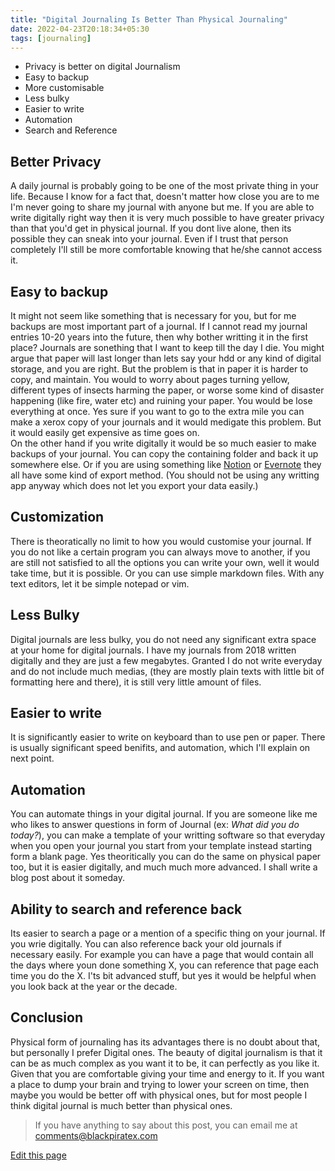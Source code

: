 ```yaml
---
title: "Digital Journaling Is Better Than Physical Journaling"
date: 2022-04-23T20:18:34+05:30
tags: [journaling]
---
```


- Privacy is better on digital Journalism
- Easy to backup
- More customisable
- Less bulky
- Easier to write
- Automation
- Search and Reference

## Better Privacy
A daily journal is probably going to be one of the most private thing in your life. Because I know for a fact that, doesn't matter how close you are to me I'm never going to share my journal with anyone but me. 
If you are able to write digitally right way then it is very much possible to have greater privacy than that you'd get in physical journal. If you dont live alone, then its possible they can sneak into your journal. Even if I trust that person completely I'll still be more comfortable knowing that he/she cannot access it. 

## Easy to backup
It might not seem like something that is necessary for you, but for me backups are most important part of a journal. If I cannot read my journal entries 10-20 years into the future, then why bother writting it in the first place? Journals are sonething that I want to keep till the day I die. 
You might argue that paper will last longer than lets say your hdd or any kind of digital storage, and you are right. But the problem is that in paper it is harder to copy, and maintain. You would to worry about pages turning yellow, different types of insects harming the paper, or worse some kind of disaster happening (like fire, water etc) and ruining your paper. You would be lose everything at once. Yes sure if you want to go to the extra mile you can make a xerox copy of your journals and it would medigate this problem. But it would easily get expensive as time goes on.  
On the other hand if you write digitally it would be so much easier to make backups of your journal. You can copy the containing folder and back it up somewhere else. Or if you are using something like <a href="https://notion.so/">Notion</a> or <a href="https://evernote.com/">Evernote</a> they all have some kind of export method. (You should not be using any writting app anyway which does not let you export your data easily.)

## Customization
There is theoratically no limit to how you would customise your journal. If you do not like a certain program you can always move to another, if you are still not satisfied to all the options you can write your own, well it would take time, but it is possible. Or you can use simple markdown files. With any text editors, let it be simple notepad or vim. 

## Less Bulky
Digital journals are less bulky, you do not need any significant extra space at your home for digital journals. I have my journals from 2018 written digitally and they are just a few megabytes. Granted I do not write everyday and do not include much medias, (they are mostly plain texts with little bit of formatting here and there), it is still very little amount of files.  

## Easier to write
It is significantly easier to write on keyboard than to use pen or paper. There is usually significant speed benifits, and automation, which I'll explain on next point.

## Automation
You can automate things in your digital journal. If you are someone like me who likes to answer questions in form of Journal (ex: <i>What did you do today?</i>), you can make a template of your writting software so that everyday when you open your journal you start from your template instead starting form a blank page. Yes theoritically you can do the same on physical paper too, but it is easier digitally, and much much more advanced. I shall write a blog post about it someday. 

## Ability to search and reference back
Its easier to search a page or a mention of a specific thing on your journal. If you wrie digitally. 
You can also reference back your old journals if necessary easily. For example you can have a page that would contain all the days where youn done something X, you can reference that page each time you do the X. I'ts bit advanced  stuff, but yes it would be helpful when you look back at the year or the decade. 

## Conclusion
Physical form of journaling has its advantages there is no doubt about that, but personally I prefer Digital ones. The beauty of digital journalism is that it can be as much complex as you want it to be, it can perfectly as you like it. Given that you are comfortable giving your time and energy to it. If you want a place to dump your brain and trying to lower your screen on time, then maybe you would be better off with physical ones, but for most people I think digital journal is much better than physical ones. 
> If you have anything to say about this post, you can email me at [comments@blackpiratex.com](mailto:comments@blackpiratex.com)

[Edit this page](https://github.com/blackpiratelive/blog/blob/main/content/posts/digital-journaling-is-better-than-physical-journaling.md)
